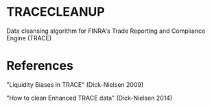 # TRACECLEANUP
Data cleansing algorithm for FINRA's Trade Reporting and Compliance Engine (TRACE)

# References
"Liquidity Biases in TRACE" (Dick-Nielsen 2009) 

"How to clean Enhanced TRACE data" (Dick-Nielsen 2014)
